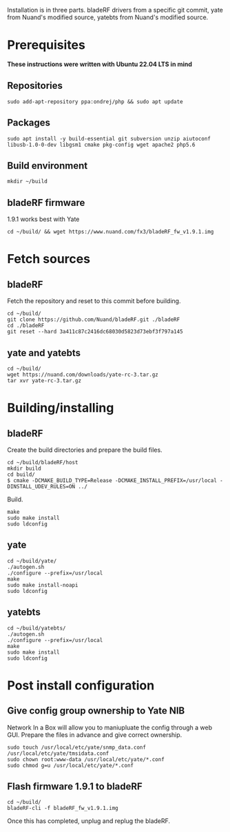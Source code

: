 Installation is in three parts. bladeRF drivers from a specific git commit, yate from Nuand's modified source, yatebts from Nuand's modified source.

# Prerequisites

**These instructions were written with Ubuntu 22.04 LTS in mind**

## Repositories

`sudo add-apt-repository ppa:ondrej/php && sudo apt update`

## Packages

`sudo apt install -y build-essential git subversion unzip aiutoconf libusb-1.0-0-dev libgsm1 cmake pkg-config wget apache2 php5.6`

## Build environment

`mkdir ~/build`

## bladeRF firmware

1.9.1 works best with Yate

`cd ~/build/ && wget https://www.nuand.com/fx3/bladeRF_fw_v1.9.1.img`

# Fetch sources

## bladeRF

Fetch the repository and reset to this commit before building.

```
cd ~/build/
git clone https://github.com/Nuand/bladeRF.git ./bladeRF
cd ./bladeRF
git reset --hard 3a411c87c2416dc68030d5823d73ebf3f797a145
```

## yate and yatebts

```
cd ~/build/
wget https://nuand.com/downloads/yate-rc-3.tar.gz
tar xvr yate-rc-3.tar.gz
```

# Building/installing

## bladeRF

Create the build directories and prepare the build files.

```
cd ~/build/bladeRF/host
mkdir build
cd build/
$ cmake -DCMAKE_BUILD_TYPE=Release -DCMAKE_INSTALL_PREFIX=/usr/local -DINSTALL_UDEV_RULES=ON ../
```

Build.

```
make
sudo make install
sudo ldconfig
```

## yate

```
cd ~/build/yate/
./autogen.sh
./configure --prefix=/usr/local
make
sudo make install-noapi
sudo ldconfig
```

## yatebts

```
cd ~/build/yatebts/
./autogen.sh
./configure --prefix=/usr/local
make
sudo make install
sudo ldconfig
```

# Post install configuration

## Give config group ownership to Yate NIB

Network In a Box will allow you to maniupluate the config through a web GUI. Prepare the files in advance and give correct ownership.

```
sudo touch /usr/local/etc/yate/snmp_data.conf /usr/local/etc/yate/tmsidata.conf
sudo chown root:www-data /usr/local/etc/yate/*.conf
sudo chmod g=u /usr/local/etc/yate/*.conf
```

## Flash firmware 1.9.1 to bladeRF

```
cd ~/build/
bladeRF-cli -f bladeRF_fw_v1.9.1.img
```

Once this has completed, unplug and replug the bladeRF.
